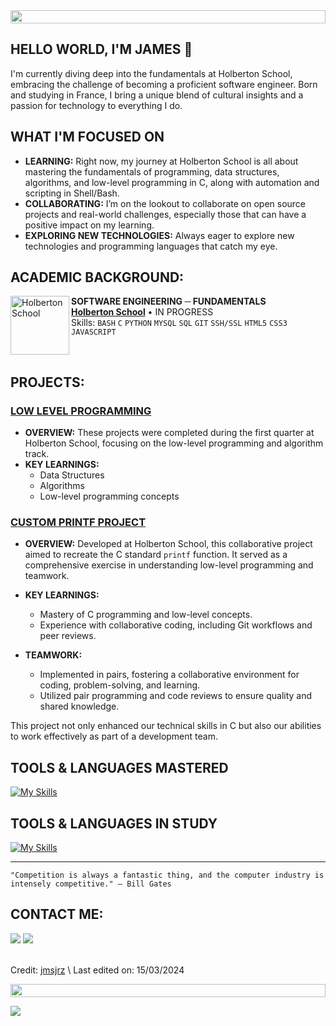 <img src="https://t3.ftcdn.net/jpg/04/99/35/54/360_F_499355401_bcBoOyUj1BqmTrlbdKBJkDQl7FBvHmW0.jpg" height="21px" style="width: 100%;">

## HELLO WORLD, I'M JAMES 👋 

I'm currently diving deep into the fundamentals at Holberton School, embracing the challenge of becoming a proficient software engineer. Born and studying in France, I bring a unique blend of cultural insights and a passion for technology to everything I do.

## WHAT I'M FOCUSED ON
- **LEARNING:** Right now, my journey at Holberton School is all about mastering the fundamentals of programming, data structures, algorithms, and low-level programming in C, along with automation and scripting in Shell/Bash.
- **COLLABORATING:** I’m on the lookout to collaborate on open source projects and real-world challenges, especially those that can have a positive impact on my learning.
- **EXPLORING NEW TECHNOLOGIES:** Always eager to explore new technologies and programming languages that catch my eye.

## ACADEMIC BACKGROUND:
[<img align="left" height="94px" width="94px" alt="Holberton School" src="https://blog.holbertonschool.com/wp-content/uploads/2019/04/instagram_feed180.jpg"/>](https://www.holbertonschool.fr/)
**SOFTWARE ENGINEERING ─ FUNDAMENTALS** \
[**Holberton School**](https://www.holbertonschool.fr/) • IN PROGRESS \
Skills: `BASH` `C` `PYTHON` `MYSQL` `SQL` `GIT` `SSH/SSL` `HTML5` `CSS3` `JAVASCRIPT` 

<br clear="left"/>

## PROJECTS:

### [LOW LEVEL PROGRAMMING](https://github.com/jmsjrz/holbertonschool-low_level_programming)

- **OVERVIEW:** 
These projects were completed during the first quarter at Holberton School, focusing on the low-level programming and algorithm track. 
- **KEY LEARNINGS:** 
  - Data Structures
  - Algorithms
  - Low-level programming concepts

### [CUSTOM PRINTF PROJECT](https://github.com/jmsjrz/holbertonschool-printf)

- **OVERVIEW:** 
Developed at Holberton School, this collaborative project aimed to recreate the C standard `printf` function. It served as a comprehensive exercise in understanding low-level programming and teamwork.

- **KEY LEARNINGS:**
  - Mastery of C programming and low-level concepts.
  - Experience with collaborative coding, including Git workflows and peer reviews.

- **TEAMWORK:**
  - Implemented in pairs, fostering a collaborative environment for coding, problem-solving, and learning.
  - Utilized pair programming and code reviews to ensure quality and shared knowledge.

This project not only enhanced our technical skills in C but also our abilities to work effectively as part of a development team.

## TOOLS & LANGUAGES MASTERED
[![My Skills](https://skillicons.dev/icons?i=vscode,emacs,vim,git,github,windows,apple)](https://skillicons.dev)

## TOOLS & LANGUAGES IN STUDY
[![My Skills](https://skillicons.dev/icons?i=bash,c,cs,python,html,css,js,docker,linux,ubuntu)](https://skillicons.dev)

------

```
"Competition is always a fantastic thing, and the computer industry is intensely competitive." — Bill Gates
```

## CONTACT ME:
<div>
<a href = "mailto: 8708@holbertonstudents.com"><img loading="lazy" src="https://img.shields.io/badge/Gmail-D14836?style=for-the-badge&logo=gmail&logoColor=white" target="_blank"></a>
<a href="https://www.linkedin.com/in/james-jarosz-fr/" target="_blank"><img loading="lazy" src="https://img.shields.io/badge/-LinkedIn-%230077B5?style=for-the-badge&logo=linkedin&logoColor=white" target="_blank"></a>   
</div>

<br>

Credit: [jmsjrz](https://github.com/jmsjrz) \ 
Last edited on: 15/03/2024

<img src="https://t3.ftcdn.net/jpg/04/99/35/54/360_F_499355401_bcBoOyUj1BqmTrlbdKBJkDQl7FBvHmW0.jpg" height="21px" style="width: 100%;">

![](https://komarev.com/ghpvc/?username=jmsjrz&style=for-the-badge&color=red)
